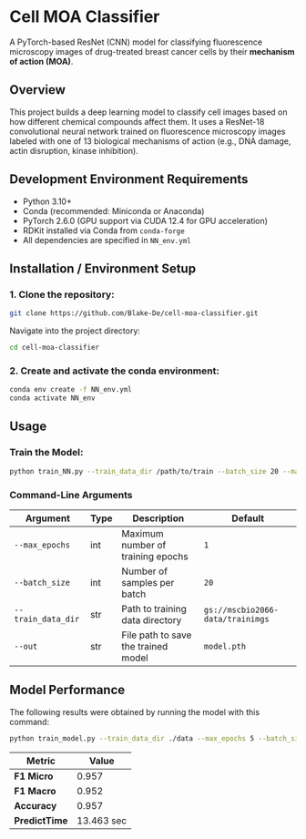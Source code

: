 # Cell MOA Classifier

A PyTorch-based ResNet (CNN) model for classifying fluorescence microscopy images of drug-treated breast cancer cells by their **mechanism of action (MOA)**.

## Overview

This project builds a deep learning model to classify cell images based on how different chemical compounds affect them. It uses a ResNet-18 convolutional neural network trained on fluorescence microscopy images labeled with one of 13 biological mechanisms of action (e.g., DNA damage, actin disruption, kinase inhibition). 

## Development Environment Requirements

- Python 3.10+
- Conda (recommended: Miniconda or Anaconda)
- PyTorch 2.6.0 (GPU support via CUDA 12.4 for GPU acceleration)
- RDKit installed via Conda from `conda-forge`
- All dependencies are specified in `NN_env.yml` 

## Installation / Environment Setup

### 1. Clone the repository:
 
 ```bash
git clone https://github.com/Blake-De/cell-moa-classifier.git
```

Navigate into the project directory:

```bash
cd cell-moa-classifier
```

### 2. Create and activate the conda environment:

```bash
conda env create -f NN_env.yml
conda activate NN_env
```

## Usage 

### Train the Model:

```bash
python train_NN.py --train_data_dir /path/to/train --batch_size 20 --max_epochs 10 --out model.pth
```

### Command-Line Arguments

| Argument            | Type   | Description                                | Default                             |
|---------------------|--------|--------------------------------------------|-------------------------------------|
| `--max_epochs`      | int    | Maximum number of training epochs          | `1`                                 |
| `--batch_size`      | int    | Number of samples per batch                | `20`                                |
| `--train_data_dir`  | str    | Path to training data directory            | `gs://mscbio2066-data/trainimgs`    |
| `--out`             | str    | File path to save the trained model        | `model.pth`                         |


## Model Performance

The following results were obtained by running the model with this command:

```bash
python train_model.py --train_data_dir ./data --max_epochs 5 --batch_size 32 --out model_final.pth
```

| Metric          | Value      |
| --------------- | ---------- |
| **F1 Micro**    | 0.957      |
| **F1 Macro**    | 0.952      |
| **Accuracy**    | 0.957      |
| **PredictTime** | 13.463 sec |




